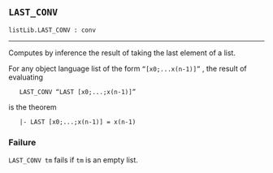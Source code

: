 ## `LAST_CONV`

``` hol4
listLib.LAST_CONV : conv
```

------------------------------------------------------------------------

Computes by inference the result of taking the last element of a list.

For any object language list of the form `“[x0;...x(n-1)]”` , the result
of evaluating

``` hol4
   LAST_CONV “LAST [x0;...;x(n-1)]”
```

is the theorem

``` hol4
   |- LAST [x0;...;x(n-1)] = x(n-1)
```

### Failure

`LAST_CONV tm` fails if `tm` is an empty list.
